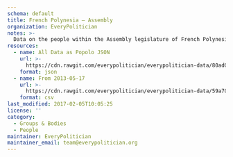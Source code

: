 ```yaml
---
schema: default
title: French Polynesia — Assembly
organization: EveryPolitician
notes: >-
  Data on the people within the Assembly legislature of French Polynesia.
resources:
  - name: All Data as Popolo JSON
    url: >-
      https://cdn.rawgit.com/everypolitician/everypolitician-data/80ad0fd186c953a1b413dadefc5f2c017f9ee28a/data/French_Polynesia/Assembly/ep-popolo-v1.0.json
    format: json
  - name: From 2013-05-17
    url: >-
      https://cdn.rawgit.com/everypolitician/everypolitician-data/59a70381f8e3a4e81bea0b9f7607788e9a20640e/data/French_Polynesia/Assembly/term-2013.csv
    format: csv
last_modified: 2017-02-05T10:05:25
license: ''
category:
  - Groups & Bodies
  - People
maintainer: EveryPolitician
maintainer_email: team@everypolitician.org
---
```

